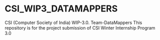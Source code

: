 # CSI_WIP3_DATAMAPPERS
CSI (Computer Society of India) WIP-3.0. Team-DataMappers
This repository is for the project submission of CSI Winter Internship Program 3.0
